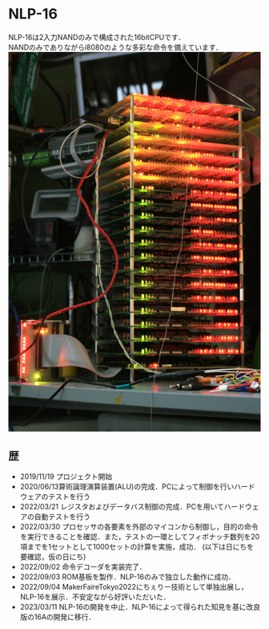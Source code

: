 # NLP-16
NLP-16は2入力NANDのみで構成された16bitCPUです．  
NANDのみでありながらi8080のような多彩な命令を備えています．  
![NLP-16](https://github.com/cherry-takuan/nlp/blob/master/nlp-16/img/IMG_4945.jpg)  
## 歴
- 2019/11/19 プロジェクト開始
- 2020/06/13算術論理演算装置(ALU)の完成．PCによって制御を行いハードウェアのテストを行う
- 2022/03/21 レジスタおよびデータバス制御の完成．PCを用いてハードウェアの自動テストを行う
- 2022/03/30 プロセッサの各要素を外部のマイコンから制御し，目的の命令を実行できることを確認．また，テストの一環としてフィボナッチ数列を20項までを1セットとして1000セットの計算を実施，成功．
(以下は日にちを要確認，仮の日にち)
- 2022/09/02 命令デコーダを実装完了．
- 2022/09/03 ROM基板を製作．NLP-16のみで独立した動作に成功．
- 2022/09/04 MakerFaireTokyo2022にちぇりー技術として単独出展し，NLP-16を展示．不安定ながら好評いただいた．
- 2023/03/11 NLP-16の開発を中止．NLP-16によって得られた知見を基に改良版の16Aの開発に移行．
